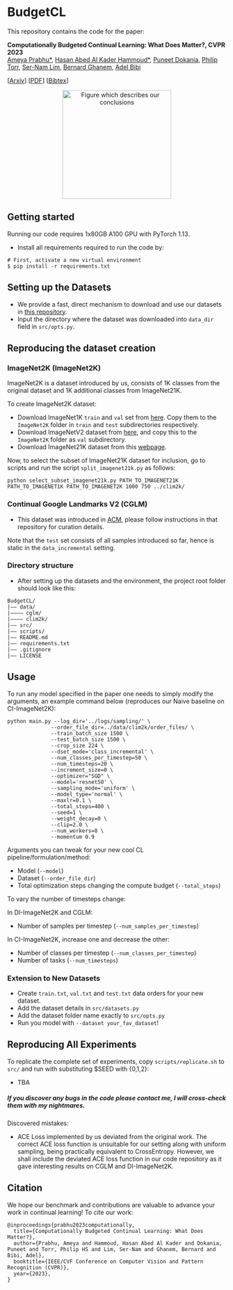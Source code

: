 # BudgetCL 

This repository contains the code for the paper:

**Computationally Budgeted Continual Learning: What Does Matter?, CVPR 2023**  
[Ameya Prabhu*](https://drimpossible.github.io), [Hasan Abed Al Kader Hammoud*](https://scholar.google.com/citations?user=Plf1JSIAAAAJ&hl=en&oi=ao), [Puneet Dokania](https://puneetkdokania.github.io), [Philip Torr](https://www.robots.ox.ac.uk/~phst/), [Ser-Nam Lim](https://sites.google.com/site/sernam), [Bernard Ghanem](https://www.bernardghanem.com/), [Adel Bibi](https://www.adelbibi.com/)

[[Arxiv](https://arxiv.org/abs/2303.11165)]
[[PDF](https://github.com/drimpossible/drimpossible.github.io/raw/master/documents/BudgetCL.pdf)]
[[Bibtex](https://github.com/drimpossible/BudgetCL/#citation)]

<p align="center">
  <img src="https://github.com/drimpossible/BudgetCL/assets/74360386/5af6d831-a8ea-40f9-a213-15855fc9d509" width="250" alt="Figure which describes our conclusions">
</p>

## Getting started

Running our code requires 1x80GB A100 GPU with PyTorch 1.13.

- Install all requirements required to run the code by:
 ```	
# First, activate a new virtual environment
$ pip install -r requirements.txt
 ```

## Setting up the Datasets

-  We provide a fast, direct mechanism to download and use our datasets in [this repository](https://github.com/hammoudhasan/CLDatasets).
-  Input the directory where the dataset was downloaded into `data_dir` field in `src/opts.py`.

## Reproducing the dataset creation

### ImageNet2K (ImageNet2K)

ImageNet2K is a dataset introduced by us, consists of 1K classes from the original dataset and 1K additional classes from ImageNet21K.

To create ImageNet2K dataset: 
- Download ImageNet1K `train` and `val` set from [here](https://www.image-net.org/download.php). Copy them to the `ImageNet2K` folder in `train` and `test` subdirectories respectively.
- Download ImageNetV2 dataset from [here](https://huggingface.co/datasets/vaishaal/ImageNetV2/resolve/main/imagenetv2-matched-frequency.tar.gz), and copy this to the `ImageNet2K` folder as `val` subdirectory.
- Download ImageNet21K dataset from this [webpage](https://www.image-net.org/download.php).

Now, to select the subset of ImageNet21K dataset for inclusion, go to scripts and run the script `split_imagenet21k.py` as follows:
```
python select_subset_imagenet21k.py PATH_TO_IMAGENET21K PATH_TO_IMAGENET1K PATH_TO_IMAGENET2K 1000 750 ../clim2k/
```
 
### Continual Google Landmarks V2 (CGLM)

- This dataset was introduced in [ACM](https://github.com/drimpossible/ACM), please follow instructions in that repository for curation details.

Note that the `test` set consists of all samples introduced so far, hence is static in the `data_incremental` setting. 

### Directory structure

- After setting up the datasets and the environment, the project root folder should look like this:

```
BudgetCL/
|–– data/
|–––– cglm/
|–––– clim2k/
|–– src/
|–– scripts/
|–– README.md
|–– requirements.txt
|–– .gitignore
|–– LICENSE
```

## Usage

To run any model specified in the paper one needs to simply modify the arguments, an example command below (reproduces our Naive baseline on CI-ImageNet2K):

```
python main.py --log_dir='../logs/sampling/' \
              --order_file_dir=../data/clim2k/order_files/ \
              --train_batch_size 1500 \
              --test_batch_size 1500 \
              --crop_size 224 \
              --dset_mode='class_incremental' \
              --num_classes_per_timestep=50 \
              --num_timesteps=20 \
              --increment_size=0 \
              --optimizer="SGD" \
              --model='resnet50' \
              --sampling_mode='uniform' \
              --model_type='normal' \
              --maxlr=0.1 \
              --total_steps=400 \
              --seed=1 \
              --weight_decay=0 \
              --clip=2.0 \
              --num_workers=8 \
              --momentum 0.9
```

Arguments you can tweak for your new cool CL pipeline/formulation/method:
- Model (`--model`)
- Dataset (`--order_file_dir`)
- Total optimization steps changing the compute budget (`--total_steps`)

To vary the number of timesteps change:

In DI-ImageNet2K and CGLM:
- Number of samples per timestep (`--num_samples_per_timestep`)

In CI-ImageNet2K, increase one and decrease the other:
- Number of classes per timestep (`--num_classes_per_timestep`)
- Number of tasks (`--num_timesteps`)
    

### Extension to New Datasets

- Create `train.txt`, `val.txt` and `test.txt` data orders for your new dataset.
- Add the dataset details in `src/datasets.py`
- Add the dataset folder name exactly to `src/opts.py`
- Run you model with `--dataset your_fav_dataset`!

## Reproducing All Experiments

To replicate the complete set of experiments, copy `scripts/replicate.sh` to `src/` and run with substituting $SEED with {0,1,2}:

- TBA



##### If you discover any bugs in the code please contact me, I will cross-check them with my nightmares.

Discovered mistakes:

- ACE Loss implemented by us deviated from the original work. The correct ACE loss function is unsuitable for our setting along with uniform sampling, being practically equivalent to CrossEntropy. However, we shall include the deviated ACE loss function in our code repository as it gave interesting results on CGLM and DI-ImageNet2K.

## Citation

We hope our benchmark and contributions are valuable to advance your work in continual learning! To cite our work:

```
@inproceedings{prabhu2023computationally,
  title={Computationally Budgeted Continual Learning: What Does Matter?},
  author={Prabhu, Ameya and Hammoud, Hasan Abed Al Kader and Dokania, Puneet and Torr, Philip HS and Lim, Ser-Nam and Ghanem, Bernard and Bibi, Adel},
  booktitle={IEEE/CVF Conference on Computer Vision and Pattern Recognition (CVPR)},
  year={2023},
}
```
